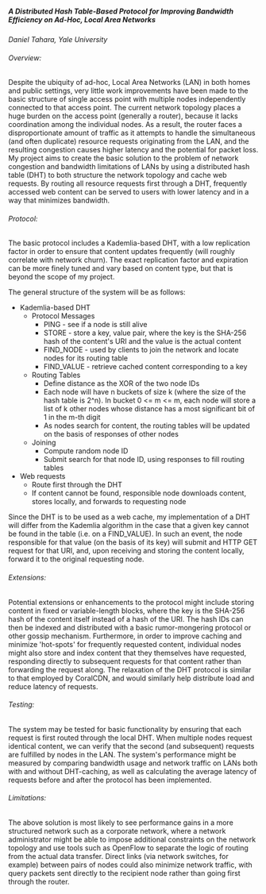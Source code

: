 ##### A Distributed Hash Table-Based Protocol for Improving Bandwidth Efficiency on Ad-Hoc, Local Area Networks

  
*Daniel Tahara, Yale University*


###### Overview: 
Despite the ubiquity of ad-hoc, Local Area Networks (LAN) in both homes and public settings, very little work improvements have been made to the basic structure of single access point with multiple nodes independently connected to that access point.  The current network topology places a huge burden on the access point (generally a router), because it lacks coordination among the individual nodes.  As a result, the router faces a disproportionate amount of traffic as it attempts to handle the simultaneous (and often duplicate) resource requests originating from the LAN, and the resulting congestion causes higher latency and the potential for packet loss.  My project aims to create the basic solution to the problem of network congestion and bandwidth limitations of LANs by using a distributed hash table (DHT) to both structure the network topology and cache web requests.  By routing all resource requests first through a DHT, frequently accessed web content can be served to users with lower latency and in a way that minimizes bandwidth. 

###### Protocol:
The basic protocol includes a Kademlia-based DHT, with a low replication factor in order to ensure that content updates frequently (will roughly correlate with network churn).  The exact replication factor and expiration can be more finely tuned and vary based on content type, but that is beyond the scope of my project. 

The general structure of the system will be as follows:

* Kademlia-based DHT
	* Protocol Messages
		* PING - see if a node is still alive
		* STORE - store a key, value pair, where the key is the SHA-256 hash of the content's URI and the value is the actual content
		* FIND_NODE - used by clients to join the network and locate nodes for its routing table
		* FIND_VALUE - retrieve cached content corresponding to a key
	* Routing Tables
		* Define distance as the XOR of the two node IDs
		* Each node will have n buckets of size k (where the size of the hash table is 2^n).  In bucket 0 <= m <= m, each node will store a list of k other nodes whose distance has a most significant bit of 1 in the m-th digit
		* As nodes search for content, the routing tables will be updated on the basis of responses of other nodes
	* Joining
		* Compute random node ID
		* Submit search for that node ID, using responses to fill routing tables
* Web requests
	* Route first through the DHT
	* If content cannot be found, responsible node downloads content, stores locally, and forwards to requesting node

Since the DHT is to be used as a web cache, my implementation of a DHT will differ from the Kademlia algorithm in the case that a given key cannot be found in the table (i.e. on a  FIND_VALUE).  In such an event, the node responsible for that value (on the basis of its key) will submit and HTTP GET request for that URI, and, upon receiving and storing the content locally, forward it to the original requesting node. 

###### Extensions:

Potential extensions or enhancements to the protocol might include storing content in fixed or variable-length blocks, where the key is the SHA-256 hash of the content itself instead of a hash of the URI.  The hash IDs can then be indexed and distributed with a basic rumor-mongering protocol or other gossip mechanism.  Furthermore, in order to improve caching and minimize 'hot-spots' for frequently requested content, individual nodes might also store and index content that they themselves have requested, responding directly to subsequent requests for that content rather than forwarding the request along.  The relaxation of the DHT protocol is similar to that employed by CoralCDN, and would similarly help distribute load and reduce latency of requests.

###### Testing:
The system may be tested for basic functionality by ensuring that each request is first routed through the local DHT.  When multiple nodes request identical content, we can verify that the second (and subsequent) requests are fulfilled by nodes in the LAN.  The system's performance might be measured by comparing bandwidth usage and network traffic on LANs both with and without DHT-caching, as well as calculating the average latency of requests before and after the protocol has been implemented.

###### Limitations:
The above solution is most likely to see performance gains in a more structured network such as a corporate network, where a network administrator might be able to impose additional constraints on the network topology and use tools such as OpenFlow to separate the logic of routing from the actual data transfer.  Direct links (via network switches, for example) between pairs of nodes could also minimize network traffic, with query packets sent directly to the recipient node rather than going first through the router.
